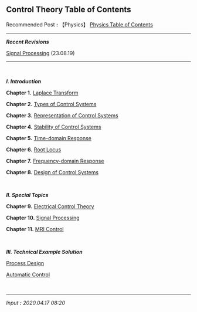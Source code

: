## **Control Theory Table of Contents**

Recommended Post **:** 【Physics】 [Physics Table of Contents](https://jb243.github.io/pages/725)

---

_**Recent Revisions**_

[Signal Processing](https://jb243.github.io/pages/1119) (23.08.19)

---

<br>

_**Ⅰ. Introduction**_

**Chapter 1.** [Laplace Transform](https://jb243.github.io/pages/1910)

**Chapter 2.** [Types of Control Systems](https://jb243.github.io/pages/1911)

**Chapter 3.** [Representation of Control Systems](https://jb243.github.io/pages/850)

**Chapter 4.** [Stability of Control Systems](https://jb243.github.io/pages/1912)

**Chapter 5.** [Time-domain Response](https://jb243.github.io/pages/1916)

**Chapter 6.** [Root Locus](https://jb243.github.io/pages/1931)

**Chapter 7.** [Frequency-domain Response](https://jb243.github.io/pages/1934)

**Chapter 8.** [Design of Control Systems](https://jb243.github.io/pages/1932)

<br>

_**Ⅱ. Special Topics**_

**Chapter 9.** [Electrical Control Theory](https://jb243.github.io/pages/845)

**Chapter 10.** [Signal Processing](https://jb243.github.io/pages/1119)

**Chapter 11.** [MRI Control](https://jb243.github.io/pages/975)

<br>

_**Ⅲ. Technical Example Solution**_

[Process Design](https://jb243.github.io/pages/483)

[Automatic Control](https://jb243.github.io/pages/236)

<br>

---

_Input **:** 2020.04.17 08:20_
